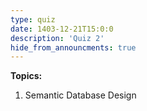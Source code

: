 ```yaml
---
type: quiz
date: 1403-12-21T15:0:0
description: 'Quiz 2'
hide_from_announcments: true
---
```

**Topics:**
1. Semantic Database Design
